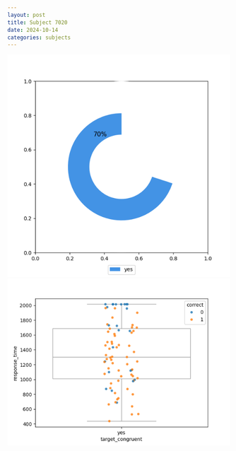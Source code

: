 ```yaml
---
layout: post
title: Subject 7020
date: 2024-10-14
categories: subjects
---
```


![](data/7020/run-3/7020_accuracy_target_congruence.png)
![](data/7020/run-3/7020_rt_congruence.png)
